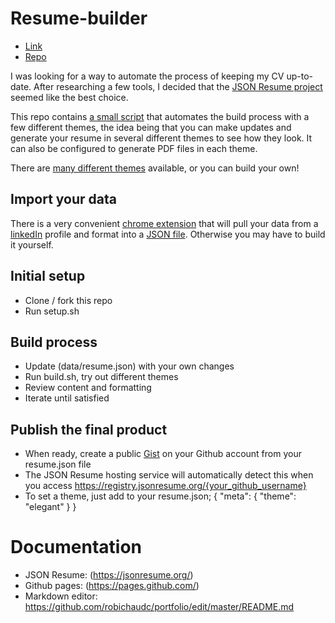 # Resume-builder

- [Link](https://registry.jsonresume.org/robichaudc)
- [Repo](https://github.com/robichaudc/resume-source)

I was looking for a way to automate the process of keeping my CV up-to-date. After researching a few tools, I decided that the [JSON Resume project](https://jsonresume.org/) seemed like the best choice.

This repo contains [a small script](./build.sh) that automates the build process with a few different themes, the idea being that you can make updates and generate your resume in several different themes to see how they look. It can also be configured to generate PDF files in each theme.

There are [many different themes](https://jsonresume.org/themes/) available, or you can build your own!

## Import your data
There is a very convenient [chrome extension](https://chrome.google.com/webstore/detail/json-resume-exporter/caobgmmcpklomkcckaenhjlokpmfbdec) that will pull your data from a [linkedIn](https://www.linkedin.com/) profile and format into a [JSON file](./data/resume.json). Otherwise you may have to build it yourself.

## Initial setup

- Clone / fork this repo
- Run setup.sh


## Build process
- Update (data/resume.json) with your own changes
- Run build.sh, try out different themes
- Review content and formatting
- Iterate until satisfied

## Publish the final product
- When ready, create a public [Gist](http://gist.github.com/) on your Github account from your resume.json file
- The JSON Resume hosting service will automatically detect this when you access https://registry.jsonresume.org/{your_github_username}
- To set a theme, just add to your resume.json;
{ "meta": { "theme": "elegant" } }

# Documentation
- JSON Resume: (https://jsonresume.org/)
- Github pages: (https://pages.github.com/)
- Markdown editor: https://github.com/robichaudc/portfolio/edit/master/README.md

